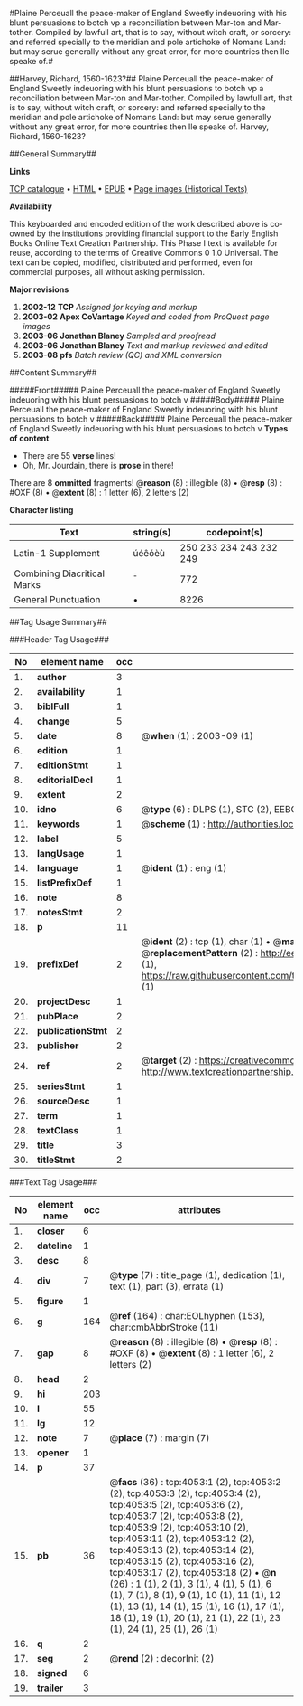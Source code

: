 #Plaine Perceuall the peace-maker of England Sweetly indeuoring with his blunt persuasions to botch vp a reconciliation between Mar-ton and Mar-tother. Compiled by lawfull art, that is to say, without witch craft, or sorcery: and referred specially to the meridian and pole artichoke of Nomans Land: but may serue generally without any great error, for more countries then Ile speake of.#

##Harvey, Richard, 1560-1623?##
Plaine Perceuall the peace-maker of England Sweetly indeuoring with his blunt persuasions to botch vp a reconciliation between Mar-ton and Mar-tother. Compiled by lawfull art, that is to say, without witch craft, or sorcery: and referred specially to the meridian and pole artichoke of Nomans Land: but may serue generally without any great error, for more countries then Ile speake of.
Harvey, Richard, 1560-1623?

##General Summary##

**Links**

[TCP catalogue](http://www.ota.ox.ac.uk/tcp/)  • 
[HTML](http://tei.it.ox.ac.uk/tcp/Texts-HTML/free/A02/A02783.html)  • 
[EPUB](http://tei.it.ox.ac.uk/tcp/Texts-EPUB/free/A02/A02783.epub) • 
[Page images (Historical Texts)](https://data.historicaltexts.jisc.ac.uk/view?pubId=eebo-99839614e&pageId=eebo-99839614e-4053-1)

**Availability**

This keyboarded and encoded edition of the
	       work described above is co-owned by the institutions
	       providing financial support to the Early English Books
	       Online Text Creation Partnership. This Phase I text is
	       available for reuse, according to the terms of Creative
	       Commons 0 1.0 Universal. The text can be copied,
	       modified, distributed and performed, even for
	       commercial purposes, all without asking permission.

**Major revisions**

1. __2002-12__ __TCP__ *Assigned for keying and markup*
1. __2003-02__ __Apex CoVantage__ *Keyed and coded from ProQuest page images*
1. __2003-06__ __Jonathan Blaney__ *Sampled and proofread*
1. __2003-06__ __Jonathan Blaney__ *Text and markup reviewed and edited*
1. __2003-08__ __pfs__ *Batch review (QC) and XML conversion*

##Content Summary##

#####Front#####
Plaine Perceuall the peace-maker of England Sweetly indeuoring with his blunt persuasions to botch v
#####Body#####
Plaine Perceuall the peace-maker of England Sweetly indeuoring with his blunt persuasions to botch v
#####Back#####
Plaine Perceuall the peace-maker of England Sweetly indeuoring with his blunt persuasions to botch v
**Types of content**

  * There are 55 **verse** lines!
  * Oh, Mr. Jourdain, there is **prose** in there!

There are 8 **ommitted** fragments! 
 @__reason__ (8) : illegible (8)  •  @__resp__ (8) : #OXF (8)  •  @__extent__ (8) : 1 letter (6), 2 letters (2)

**Character listing**


|Text|string(s)|codepoint(s)|
|---|---|---|
|Latin-1 Supplement|úéêóèù|250 233 234 243 232 249|
|Combining             Diacritical Marks|̄|772|
|General Punctuation|•|8226|

##Tag Usage Summary##

###Header Tag Usage###

|No|element name|occ|attributes|
|---|---|---|---|
|1.|__author__|3||
|2.|__availability__|1||
|3.|__biblFull__|1||
|4.|__change__|5||
|5.|__date__|8| @__when__ (1) : 2003-09 (1)|
|6.|__edition__|1||
|7.|__editionStmt__|1||
|8.|__editorialDecl__|1||
|9.|__extent__|2||
|10.|__idno__|6| @__type__ (6) : DLPS (1), STC (2), EEBO-CITATION (1), PROQUEST (1), VID (1)|
|11.|__keywords__|1| @__scheme__ (1) : http://authorities.loc.gov/ (1)|
|12.|__label__|5||
|13.|__langUsage__|1||
|14.|__language__|1| @__ident__ (1) : eng (1)|
|15.|__listPrefixDef__|1||
|16.|__note__|8||
|17.|__notesStmt__|2||
|18.|__p__|11||
|19.|__prefixDef__|2| @__ident__ (2) : tcp (1), char (1)  •  @__matchPattern__ (2) : ([0-9\-]+):([0-9IVX]+) (1), (.+) (1)  •  @__replacementPattern__ (2) : http://eebo.chadwyck.com/downloadtiff?vid=$1&page=$2 (1), https://raw.githubusercontent.com/textcreationpartnership/Texts/master/tcpchars.xml#$1 (1)|
|20.|__projectDesc__|1||
|21.|__pubPlace__|2||
|22.|__publicationStmt__|2||
|23.|__publisher__|2||
|24.|__ref__|2| @__target__ (2) : https://creativecommons.org/publicdomain/zero/1.0/ (1), http://www.textcreationpartnership.org/docs/. (1)|
|25.|__seriesStmt__|1||
|26.|__sourceDesc__|1||
|27.|__term__|1||
|28.|__textClass__|1||
|29.|__title__|3||
|30.|__titleStmt__|2||


###Text Tag Usage###

|No|element name|occ|attributes|
|---|---|---|---|
|1.|__closer__|6||
|2.|__dateline__|1||
|3.|__desc__|8||
|4.|__div__|7| @__type__ (7) : title_page (1), dedication (1), text (1), part (3), errata (1)|
|5.|__figure__|1||
|6.|__g__|164| @__ref__ (164) : char:EOLhyphen (153), char:cmbAbbrStroke (11)|
|7.|__gap__|8| @__reason__ (8) : illegible (8)  •  @__resp__ (8) : #OXF (8)  •  @__extent__ (8) : 1 letter (6), 2 letters (2)|
|8.|__head__|2||
|9.|__hi__|203||
|10.|__l__|55||
|11.|__lg__|12||
|12.|__note__|7| @__place__ (7) : margin (7)|
|13.|__opener__|1||
|14.|__p__|37||
|15.|__pb__|36| @__facs__ (36) : tcp:4053:1 (2), tcp:4053:2 (2), tcp:4053:3 (2), tcp:4053:4 (2), tcp:4053:5 (2), tcp:4053:6 (2), tcp:4053:7 (2), tcp:4053:8 (2), tcp:4053:9 (2), tcp:4053:10 (2), tcp:4053:11 (2), tcp:4053:12 (2), tcp:4053:13 (2), tcp:4053:14 (2), tcp:4053:15 (2), tcp:4053:16 (2), tcp:4053:17 (2), tcp:4053:18 (2)  •  @__n__ (26) : 1 (1), 2 (1), 3 (1), 4 (1), 5 (1), 6 (1), 7 (1), 8 (1), 9 (1), 10 (1), 11 (1), 12 (1), 13 (1), 14 (1), 15 (1), 16 (1), 17 (1), 18 (1), 19 (1), 20 (1), 21 (1), 22 (1), 23 (1), 24 (1), 25 (1), 26 (1)|
|16.|__q__|2||
|17.|__seg__|2| @__rend__ (2) : decorInit (2)|
|18.|__signed__|6||
|19.|__trailer__|3||
